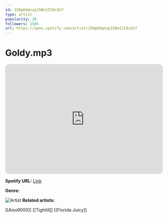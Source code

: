 ```yaml
---
id: 15OpDdqnzp15Be1IC8xZn7
type: artist
popularity: 38
followers: 1505
url: https://open.spotify.com/artist/15OpDdqnzp15Be1IC8xZn7
---
```

# Goldy.mp3

<iframe style="border-radius:12px" src="https://open.spotify.com/embed/artist/15OpDdqnzp15Be1IC8xZn7" width="100%" height="352" frameBorder="0" allowfullscreen="" allow="autoplay; clipboard-write; encrypted-media; fullscreen; picture-in-picture" loading="lazy"></iframe>

**Spotify URL:** [Link](https://open.spotify.com/artist/15OpDdqnzp15Be1IC8xZn7)

**Genre:** 

![Artist](https://i.scdn.co/image/ab6761610000e5eb57b49a9e47d567076e003fcf)
**Related artists:**

[[Aiss9000]]
[[Tightill]]
[[Florida Juicy]]
